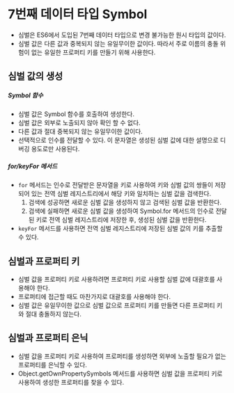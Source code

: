 # 7번째 데이터 타입 Symbol

- 심벌은 ES6에서 도입된 7번째 데이터 타입으로 변경 불가능한 원시 타입의 값이다.
- 심벌 값은 다른 값과 중복되지 않는 유일무이한 값이다. 따라서 주로 이름의 충돌 위험이 없는 유일한 프로퍼티 키를 만들기 위해 사용한다.

## 심벌 값의 생성

##### Symbol 함수

- 심벌 값은 Symbol 함수를 호출하여 생성한다.
- 심벌 값은 외부로 노출되지 않아 확인 할 수 없다.
- 다른 값과 절대 중복되지 않는 유일무이한 값이다.
- 선택적으로 인수를 전달할 수 있다. 이 문자열은 생성된 심벌 값에 대한 설명으로 디버깅 용도로만 사용된다.

##### for/keyFor 메서드

- `for` 메서드는 인수로 전달받은 문자열을 키로 사용하여 키와 심벌 값의 쌍들이 저장되어 있는 전역 심벌 레지스트리에서 해당 키와 일치하는 심벌 값을 검색한다.
  1. 검색에 성공하면 새로운 심벌 값을 생성하지 않고 검색된 심벌 값을 반환한다.
  2. 검색에 실패하면 새로운 심벌 값을 생성하여 Symbol.for 메서드의 인수로 전달된 키로 전역 심벌 레지스트리에 저장한 후, 생성된 심벌 값을 반환한다.
- `keyFor` 메서드를 사용하면 전역 심벌 레지스트리에 저장된 심벌 값의 키를 추출할 수 있다.

## 심벌과 프로퍼티 키

- 심벌 값을 프로퍼티 키로 사용하려면 프로퍼티 키로 사용할 심벌 값에 대괄호를 사용해야 한다.
- 프로퍼티에 접근할 때도 마찬가지로 대괄호를 사용해야 한다.
- 심벌 값은 유일무이한 값으로 심벌 값으로 프로퍼티 키를 만들면 다른 프로퍼티 키와 절대 충돌하지 않는다.
  > [Symbol.for('mySymbol')]: 1

## 심벌과 프로퍼티 은닉

- 심벌 값을 프로퍼티 키로 사용하여 프로퍼티를 생성하면 외부에 노출할 필요가 없는 프로퍼티를 은닉할 수 있다.
- Object.getOwnPropertySymbols 메서드를 사용하면 심벌 값을 프로퍼티 키로 사용하여 생성한 프로퍼티를 찾을 수 있다.
